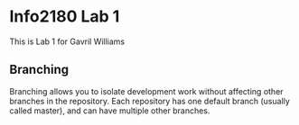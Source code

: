 # Info2180 Lab 1

This is Lab 1 for Gavril Williams

## Branching

Branching allows you to isolate development work without affecting other branches in the repository. Each repository has one default branch (usually called master), and can have multiple other branches.
